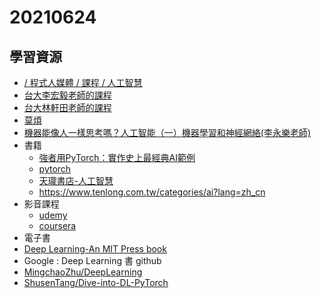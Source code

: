 # 20210624
## 學習資源
* [/ 程式人媒體 / 課程 / 人工智慧](https://programmermedia.org/root/%E7%A8%8B%E5%BC%8F%E4%BA%BA%E5%AA%92%E9%AB%94/%E8%AA%B2%E7%A8%8B/%E4%BA%BA%E5%B7%A5%E6%99%BA%E6%85%A7.md)
* [台大李宏毅老師的課程](http://speech.ee.ntu.edu.tw/~tlkagk/courses_DLHLP20.html)
* [台大林軒田老師的課程](https://www.csie.ntu.edu.tw/~htlin/course/ml20fall/)
* [莫煩](https://mofanpy.com/)
* [機器能像人一樣思考嗎？人工智能（一）機器學習和神經網絡(李永樂老師)](https://www.youtube.com/watch?v=5A9bmW1qTpk)
* 書籍
    * [強者用PyTorch：實作史上最經典AI範例](https://www.books.com.tw/products/0010845128?sloc=main)
    * [pytorch](https://search.books.com.tw/search/query/key/pytorch/cat/all)
    * [天瓏書店-人工智慧](https://www.tenlong.com.tw/categories/ai)
    * https://www.tenlong.com.tw/categories/ai?lang=zh_cn
* 影音課程
    * [udemy](https://www.udemy.com/)
    * [coursera](https://www.coursera.org/)
* 電子書
* [Deep Learning-An MIT Press book](https://www.deeplearningbook.org/)
* Google : Deep Learning 書 github
* [MingchaoZhu/DeepLearning](https://github.com/MingchaoZhu/DeepLearning)
* [ShusenTang/Dive-into-DL-PyTorch](https://github.com/ShusenTang/Dive-into-DL-PyTorch)
